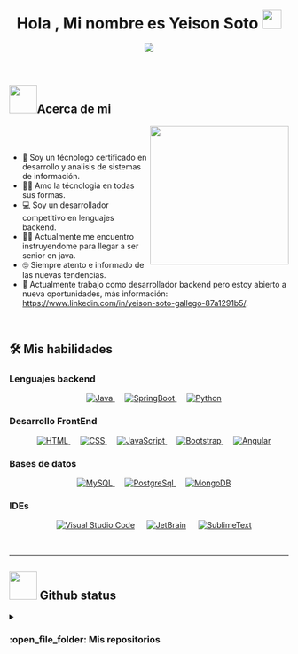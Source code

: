 <h1 align="center">Hola , Mi nombre es Yeison Soto <img src="https://media.giphy.com/media/hvRJCLFzcasrR4ia7z/giphy.gif" width="35"></h1>
<p align="center">
  <a href="https://github.com/DenverCoder1/readme-typing-svg"><img src="https://readme-typing-svg.herokuapp.com?font=Time+New+Roman&color=%23C8BE25&size=25&center=true&vCenter=true&width=600&height=100&lines=Desarrollador+de+software;Automatizador+y+desarrollador+java;Programador+competitivo;Lider+y+entusiasta;Amante+de+la+vida+técnologica"></a>
</p>


<br>

	
## <picture><img src = "https://github.com/7oSkaaa/7oSkaaa/blob/main/Images/about_me.gif?raw=true" width = 50px></picture>Acerca de mi

<picture> <img align="right" src="https://github.com/7oSkaaa/7oSkaaa/blob/main/Images/Right_Side.gif?raw=true" width = 250px></picture>

<br><br>

- :school: Soy un técnologo certificado en desarrollo y analisis de sistemas de información.
- :technologist: Amo la técnologia en todas sus formas.
- :computer: Soy un desarrollador competitivo en lenguajes backend.
- :student: Actualmente me encuentro instruyendome para llegar a ser senior en java.
- :nerd_face: Siempre atento e informado de las nuevas tendencias.
- :thinking: Actualmente trabajo como desarrollador backend pero estoy abierto a nueva oportunidades, más información: https://www.linkedin.com/in/yeison-soto-gallego-87a1291b5/.
<br>

## 🛠️ Mis habilidades

### Lenguajes backend

<p align="center"> 
  &emsp; 
  <a href="#" target="_blank"> 
    <img alt="Java" src="https://img.shields.io/badge/java-%23ED8B00.svg?style=for-the-badge&logo=openjdk&logoColor=white">
  </a>
  &emsp;
  <a href="#" target="_blank"> 
    <img alt="SpringBoot" src="https://img.shields.io/badge/spring-%236DB33F.svg?style=for-the-badge&logo=spring&logoColor=white">
  </a>
  &emsp;
  <a href="#" target="_blank"> 
    <img alt="Python" src="https://img.shields.io/badge/python-3670A0?style=for-the-badge&logo=python&logoColor=ffdd54">
  </a>
</p>

### Desarrollo FrontEnd
<p align="center"> 
  &emsp; 
  <a href="#" target="_blank"> 
   <img alt="HTML" src="https://img.shields.io/badge/html5-%23E34F26.svg?style=for-the-badge&logo=html5&logoColor=white">
  </a>   
  &emsp;
  <a href="#" target="_blank">
    <img alt="CSS" src="https://img.shields.io/badge/css3-%231572B6.svg?style=for-the-badge&logo=css3&logoColor=white">
  </a> 
  &emsp;
  <a href="#" target="_blank"> 
     <img alt="JavaScript" src="https://img.shields.io/badge/javascript-%23323330.svg?style=for-the-badge&logo=javascript&logoColor=%23F7DF1E">
   </a>
  &emsp;
  <a href="#" target="_blank"> 
     <img alt="Bootstrap" src="https://img.shields.io/badge/bootstrap-%238511FA.svg?style=for-the-badge&logo=bootstrap&logoColor=white">
   </a>
  &emsp;
  <a href="#" target="_blank"> 
     <img alt="Angular" src="https://img.shields.io/badge/angular.js-%23E23237.svg?style=for-the-badge&logo=angularjs&logoColor=white">
   </a>
</p>

### Bases de datos
<p align="center"> 
  &emsp; 
  <a href="#" target="_blank"> 
   <img alt="MySQL" src="https://img.shields.io/badge/mysql-%2300f.svg?style=for-the-badge&logo=mysql&logoColor=white">
  </a>   
  &emsp;
  <a href="#" target="_blank">
    <img alt="PostgreSql" src="https://img.shields.io/badge/postgres-%23316192.svg?style=for-the-badge&logo=postgresql&logoColor=white">
  </a> 
  &emsp;
  <a href="#" target="_blank"> 
     <img alt="MongoDB" src="https://img.shields.io/badge/MongoDB-%234ea94b.svg?style=for-the-badge&logo=mongodb&logoColor=white">
   </a>
</p>

 ### IDEs
 
<p align="center">
  &emsp;
    <a href="#"><img alt="Visual Studio Code" src="https://img.shields.io/badge/Visual%20Studio%20Code-0078d7.svg?style=for-the-badge&logo=visual-studio-code&logoColor=white"></a>
  &emsp;
    <a href="#"><img alt="JetBrain" src="https://img.shields.io/badge/IntelliJIDEA-000000.svg?style=for-the-badge&logo=intellij-idea&logoColor=white" /></a>
  &emsp;
    <a href="#"><img alt="SublimeText" src="https://img.shields.io/badge/sublime_text-%23575757.svg?style=for-the-badge&logo=sublime-text&logoColor=important" /></a>
</p>

 
<br> 

---

## <picture> <img src = "https://github.com/7oSkaaa/7oSkaaa/blob/main/Images/Statistics.gif?raw=true" width = 50px>  </picture> Github status

	
<details><summary><h3> :open_file_folder: Mis repositorios </h3></summary>

----
	
<div>
  <p align="center">
	<a href="https://github.com/7oSkaaa/Udemy-Website">
      		<img src="https://github-readme-stats.vercel.app/api/pin/?username=7oSkaaa&repo=Udemy-Website&theme=tokyonight" alt="GitHub Stats" />
    	</a>
  </p>
</div>
</details>

</br></br>
	

